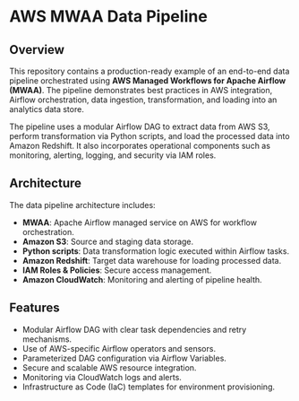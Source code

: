 # AWS MWAA Data Pipeline
## Overview
This repository contains a production-ready example of an end-to-end data pipeline orchestrated using **AWS Managed Workflows for Apache Airflow (MWAA)**. The pipeline demonstrates best practices in AWS integration, Airflow orchestration, data ingestion, transformation, and loading into an analytics data store.

The pipeline uses a modular Airflow DAG to extract data from AWS S3, perform transformation via Python scripts, and load the processed data into Amazon Redshift. It also incorporates operational components such as monitoring, alerting, logging, and security via IAM roles.

## Architecture
The data pipeline architecture includes:
- **MWAA**: Apache Airflow managed service on AWS for workflow orchestration.
- **Amazon S3**: Source and staging data storage.
- **Python scripts**: Data transformation logic executed within Airflow tasks.
- **Amazon Redshift**: Target data warehouse for loading processed data.
- **IAM Roles & Policies**: Secure access management.
- **Amazon CloudWatch**: Monitoring and alerting of pipeline health.

## Features
- Modular Airflow DAG with clear task dependencies and retry mechanisms.
- Use of AWS-specific Airflow operators and sensors.
- Parameterized DAG configuration via Airflow Variables.
- Secure and scalable AWS resource integration.
- Monitoring via CloudWatch logs and alerts.
- Infrastructure as Code (IaC) templates for environment provisioning.
